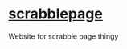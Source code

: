 [scrabblepage](http://chrismatheson.github.io/scrabblepage)
============

Website for scrabble page thingy
